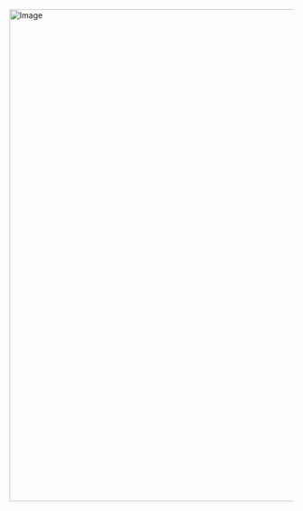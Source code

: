 <img width="995" height="872" alt="Image" src="https://github.com/user-attachments/assets/8599a53c-9a19-4d0d-a329-8a7f0f2e208f" />